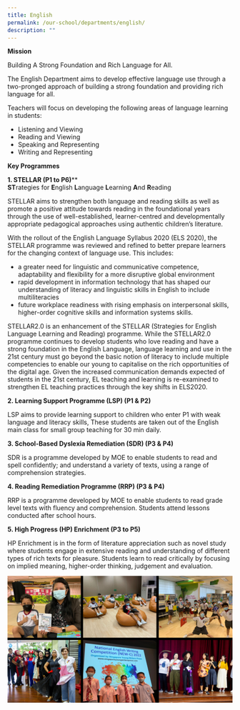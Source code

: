 ```yaml
---
title: English
permalink: /our-school/departments/english/
description: ""
---
```

**Mission**

Building A Strong Foundation and Rich Language for All.

The English Department aims to develop effective language use through a two-pronged approach of building a strong foundation and providing rich language for all.

Teachers will focus on developing the following areas of language learning in students:

*   Listening and Viewing
*   Reading and Viewing
*   Speaking and Representing
*   Writing and Representing

**Key Programmes**

**1\. STELLAR (P1 to P6)****  
**ST**rategies for **E**nglish **L**anguage **L**earning **A**nd **R**eading

STELLAR aims to strengthen both language and reading skills as well as promote a positive attitude towards reading in the foundational years through the use of well-established, learner-centred and developmentally appropriate pedagogical approaches using authentic children’s literature.

With the rollout of the English Language Syllabus 2020 (ELS 2020), the STELLAR programme was reviewed and refined to better prepare learners for the changing context of language use. This includes:

*   a greater need for linguistic and communicative competence, adaptability and flexibility for a more disruptive global environment
*   rapid development in information technology that has shaped our understanding of literacy and linguistic skills in English to include multiliteracies
*   future workplace readiness with rising emphasis on interpersonal skills, higher-order cognitive skills and information systems skills.

STELLAR2.0 is an enhancement of the STELLAR (Strategies for English Language Learning and Reading) programme. While the STELLAR2.0 programme continues to develop students who love reading and have a strong foundation in the English Language, language learning and use in the 21st century must go beyond the basic notion of literacy to include multiple competencies to enable our young to capitalise on the rich opportunities of the digital age. Given the increased communication demands expected of students in the 21st century, EL teaching and learning is re-examined to strengthen EL teaching practices through the key shifts in ELS2020.

**2\. Learning Support Programme (LSP) (P1 & P2)**

LSP aims to provide learning support to children who enter P1 with weak language and literacy skills, These students are taken out of the English main class for small group teaching for 30 min daily.

**3\. School-Based Dyslexia Remediation (SDR) (P3 & P4)**

SDR is a programme developed by MOE to enable students to read and spell confidently; and understand a variety of texts, using a range of comprehension strategies.

**4\. Reading Remediation Programme (RRP) (P3 & P4)**

RRP is a programme developed by MOE to enable students to read grade level texts with fluency and comprehension. Students attend lessons conducted after school hours.

**5\. High Progress (HP) Enrichment (P3 to P5)**

HP Enrichment is in the form of literature appreciation such as novel study where students engage in extensive reading and understanding of different types of rich texts for pleasure. Students learn to read critically by focusing on implied meaning, higher-order thinking, judgement and evaluation.

![](/images/English%20Dept/English.png)